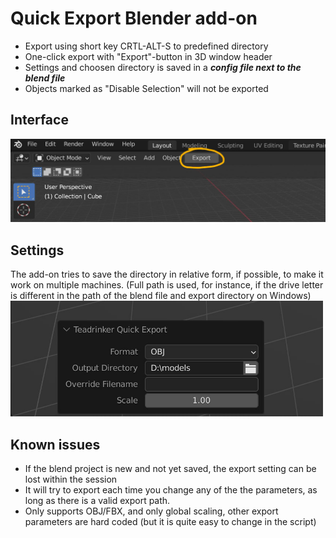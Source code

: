 # Quick Export Blender add-on

* Export using short key CRTL-ALT-S to predefined directory
* One-click export with "Export"-button in 3D window header
* Settings and choosen directory is saved in a ***config file next to the blend file***
* Objects marked as "Disable Selection" will not be exported

## Interface
<img src="quick-export-1.jpg" width = "700px">

## Settings
The add-on tries to save the directory in relative form, if possible, to make it work on multiple machines.
(Full path is used, for instance, if the drive letter is different in the path of the blend file and export directory on Windows)
<img src="quick-export-2.jpg" width = "500px">

## Known issues
 * If the blend project is new and not yet saved, the export setting can be lost within the session
 * It will try to export each time you change any of the the parameters, as long as there is a valid export path.
 * Only supports OBJ/FBX, and only global scaling, other export parameters are hard coded (but it is quite easy to change in the script)
